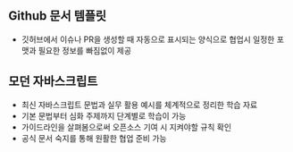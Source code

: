 ## Github 문서 템플릿
- 깃허브에서 이슈나 PR을 생성할 때 자동으로 표시되는 양식으로 협업시 일정한 포맷과 필요한 정보를 빠짐없이 제공

## 모던 자바스크립트
- 최신 자바스크립트 문법과 실무 활용 예시를 체계적으로 정리한 학습 자료
- 기본 문법부터 심화 주제까지 단계별로 학습이 가능
- 가이드라인을 살펴봄으로써 오픈소스 기여 시 지켜야할 규칙 확인
- 공식 문서 숙지를 통해 원활한 협업 준비 가능